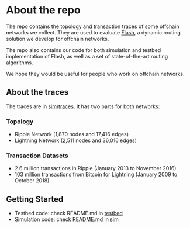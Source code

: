 # About the repo

The repo contains the topology and transaction traces of some offchain networks we collect. They are used to evaluate [Flash](https://arxiv.org/abs/1902.05260), a dynamic routing solution we develop for offchain networks. 

The repo also contains our code for both simulation and testbed implementation of Flash, as well as a set of state-of-the-art routing algorithms.

We hope they would be useful for people who work on offchain networks.

## About the traces

The traces are in [sim/traces](sim/traces). It has two parts for both networks:

### Topology
* Ripple Network (1,870 nodes and 17,416 edges) 
* Lightning Network (2,511 nodes and 36,016 edges)

### Transaction Datasets
* 2.6 million transactions in Ripple (January 2013 to November 2016)
* 103 million transactions from Bitcoin for Lightning (January 2009 to October 2018)

## Getting Started 

* Testbed code: check README.md in [testbed](testbed)
* Simulation code: check README.md in [sim](sim)
